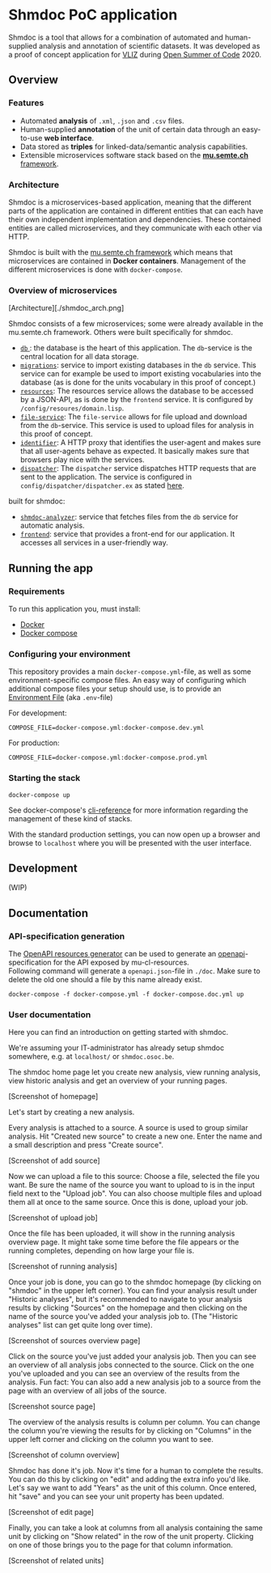 # Shmdoc PoC application

Shmdoc is a tool that allows for a combination of automated and human-supplied analysis and annotation of scientific datasets.
It was developed as a proof of concept application for [VLIZ](http://www.vliz.be/) during [Open Summer of Code](http://www.osoc.be) 2020.

## Overview
### Features

* Automated **analysis** of `.xml`, `.json` and `.csv` files.
* Human-supplied **annotation** of the unit of certain data through an easy-to-use **web interface**.
* Data stored as **triples** for linked-data/semantic analysis capabilities.
* Extensible microservices software stack based on the [**mu.semte.ch** framework](https://mu.semte.ch/).

### Architecture
Shmdoc is a microservices-based application, meaning that the different parts of the application are contained in different entities that can each have their own independent implementation and dependencies.
These contained entities are called microservices, and they communicate with each other via HTTP.

Shmdoc is built with the [mu.semte.ch framework](https://mu.semte.ch/) which means that microservices are contained in **Docker containers**.
Management of the different microservices is done with `docker-compose`.

### Overview of microservices
[Architecture][./shmdoc_arch.png]

Shmdoc consists of a few microservices; some were already available in the mu.semte.ch framework. Others were built specifically for shmdoc.
* [`db` ](https://github.com/tenforce/docker-virtuoso): the database is the heart of this application. The `db`-service is the central location for all data storage.
* [`migrations`](https://github.com/mu-semtech/mu-migrations-service): service to import existing databases in the `db` service. This service can for example be used to import existing vocabularies into the database (as is done for the units vocabulary in this proof of concept.)
* [`resources`](https://github.com/mu-semtech/mu-cl-resources): The resources service allows the database to be accessed by a JSON-API, as is done by the `frontend` service.
It is configured by `/config/resoures/domain.lisp`.
* [`file-service`](https://github.com/mu-semtech/file-service): The `file-service` allows for file upload and download from the `db`-service. This service is used to upload files for analysis in this proof of concept.
* [`identifier`](https://github.com/mu-semtech/mu-identifier): A HTTP proxy that identifies the user-agent and makes sure that all user-agents behave as expected. It basically makes sure that browsers play nice with the services.
* [`dispatcher`](https://github.com/mu-semtech/mu-dispatcher): The `dispatcher` service dispatches HTTP requests that are sent to the application. The service is configured in `config/dispatcher/dispatcher.ex` as stated [here](https://github.com/mu-semtech/mu-dispatcher#Configuration).

built for shmdoc:

* [`shmdoc-analyzer`](https://github.com/shmdoc/shmdoc-analyzer-service): service that fetches files from the `db` service for automatic analysis.
* [`frontend`](https://github.com/shmdoc/frontend-shmdoc-osoc-poc): service that provides a front-end for our application. It accesses all services in a user-friendly way.

## Running the app

### Requirements
To run this application you, must install:
- [Docker](https://docs.docker.com/engine/install/)
- [Docker compose](https://docs.docker.com/compose/install/)

### Configuring your environment

This repository provides a main `docker-compose.yml`-file, as well as some environment-specific compose files. An easy way of configuring which additional compose files your setup should use, is to provide an [Environment File](https://docs.docker.com/compose/env-file/) (aka `.env`-file)

For development:
```
COMPOSE_FILE=docker-compose.yml:docker-compose.dev.yml
```
For production:
```
COMPOSE_FILE=docker-compose.yml:docker-compose.prod.yml
```

### Starting the stack
```
docker-compose up
```
See docker-compose's [cli-reference](https://docs.docker.com/compose/reference/overview/) for more information regarding the management of these kind of stacks.

With the standard production settings, you can now open up a browser and browse to `localhost` where you will be presented with the user interface.

## Development

(WIP)

## Documentation

### API-specification generation

The [OpenAPI resources generator](https://github.com/mu-semtech/cl-resources-openapi-generator) can be used to generate an [openapi](https://www.openapis.org/)-specification for the API exposed by mu-cl-resources.  
Following command will generate a `openapi.json`-file in `./doc`. Make sure to delete the old one should a file by this name already exist.
```
docker-compose -f docker-compose.yml -f docker-compose.doc.yml up
```

### User documentation
Here you can find an introduction on getting started with shmdoc.

We're assuming your IT-administrator has already setup shmdoc somewhere, e.g. at `localhost/` or `shmdoc.osoc.be`. 

The shmdoc home page let you create new analysis, view running analysis, view historic analysis and get an overview of your running pages. 

[Screenshot of homepage]

Let's start by creating a new analysis. 

Every analysis is attached to a source. A source is used to group similar analysis. Hit "Created new source" to create a new one. Enter the name and a small description and press "Create source".

[Screenshot of add source]

Now we can upload a file to this source: Choose a file, selected the file you want. Be sure the name of the source you want to upload to is in the input field next to the "Upload job". You can also choose multiple files and upload them all at once to the same source. Once this is done, upload your job. 

[Screenshot of upload job]

Once the file has been uploaded, it will show in the running analysis overview page. It might take some time before the file appears or the running completes, depending on how large your file is. 

[Screenshot of running analysis]

Once your job is done, you can go to the shmdoc homepage (by clicking on "shmdoc" in the upper left corner). You can find your analysis result under "Historic analyses", but it's recommended to navigate to your analysis results by clicking "Sources" on the homepage and then clicking on the name of the source you've added your analysis job to. (The "Historic analyses" list can get quite long over time).

[Screenshot of sources overview page]

Click on the source you've just added your analysis job. Then you can see an overview of all analysis jobs connected to the source. Click on the one you've uploaded and you can see an overview of the results from the analysis.
Fun fact: You can also add a new analysis job to a source from the page with an overview of all jobs of the source.

[Screenshot source page]

The overview of the analysis results is column per column. You can change the column you're viewing the results for by clicking on "Columns" in the upper left corner and clicking on the column you want to see.

[Screenshot of column overview]

Shmdoc has done it's job. Now it's time for a human to complete the results. You can do this by clicking on "edit" and adding the extra info you'd like. Let's say we want to add "Years" as the unit of this column. Once entered, hit "save" and you can see your unit property has been updated. 

[Screenshot of edit page]

Finally, you can take a look at columns from all analysis containing the same unit by clicking on "Show related" in the row of the unit property. Clicking on one of those brings you to the page for that column information.

[Screenshot of related units]